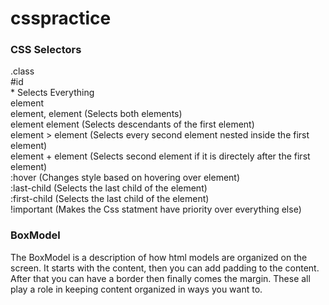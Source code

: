 # csspractice

### CSS Selectors
.class <br />
#id <br />
\* Selects Everything <br />
element <br />
element, element (Selects both elements) <br />
element element (Selects descendants of the first element) <br />
element > element (Selects every second element nested inside the first element) <br />
element + element (Selects second element if it is directely after the first element) <br />
:hover (Changes style based on hovering over element) <br />
:last-child (Selects the last child of the element) <br />
:first-child (Selects the last child of the element) <br />
!important (Makes the Css statment have priority over everything else) <br />

### BoxModel
The BoxModel is a description of how html models are organized on the screen. It starts with the content, then you can add padding to the content. After that you can have a border then finally comes the margin. These all play a role in keeping content organized in ways you want to.
